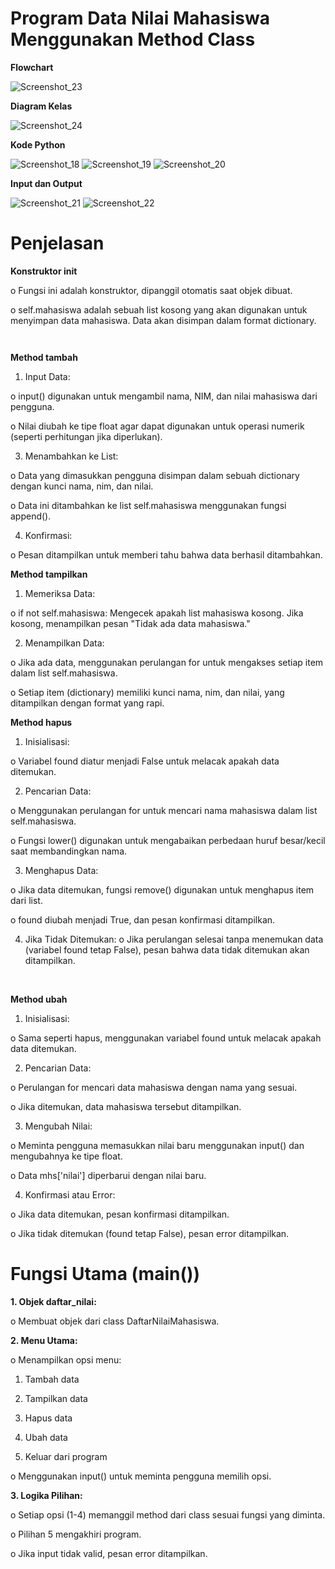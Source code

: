 # Program Data Nilai Mahasiswa Menggunakan Method Class
**Flowchart**

![Screenshot_23](https://github.com/user-attachments/assets/373fca6d-30f5-456a-bb9e-3efcaa8aae22)

**Diagram Kelas**

![Screenshot_24](https://github.com/user-attachments/assets/a3ccc43d-4ecd-47b0-8ea6-ecedb3cc0950)

**Kode Python**

![Screenshot_18](https://github.com/user-attachments/assets/3fe858fb-f17f-47ba-a6ce-a6d6ef28f626)
![Screenshot_19](https://github.com/user-attachments/assets/20456f24-d932-44ff-bf88-f6e031f71b93)
![Screenshot_20](https://github.com/user-attachments/assets/dd4ce545-e3ab-44e3-9d49-b14047c02e42)

**Input dan Output**

![Screenshot_21](https://github.com/user-attachments/assets/fbd714c9-380b-49a9-b781-9eab38662725)
![Screenshot_22](https://github.com/user-attachments/assets/3510eeba-f1c4-491e-bde5-f6f952ac9348)

# Penjelasan

**Konstruktor __init__**

o	Fungsi ini adalah konstruktor, dipanggil otomatis saat objek dibuat.

o	self.mahasiswa adalah sebuah list kosong yang akan digunakan untuk menyimpan data mahasiswa. Data akan disimpan dalam format dictionary.

	 
**Method tambah**
 
1.	Input Data:

o	input() digunakan untuk mengambil nama, NIM, dan nilai mahasiswa dari pengguna.

o	Nilai diubah ke tipe float agar dapat digunakan untuk operasi numerik (seperti perhitungan jika diperlukan).

3.	Menambahkan ke List:

o	Data yang dimasukkan pengguna disimpan dalam sebuah dictionary dengan kunci nama, nim, dan nilai.

o	Data ini ditambahkan ke list self.mahasiswa menggunakan fungsi append().

4.	Konfirmasi:

o	Pesan ditampilkan untuk memberi tahu bahwa data berhasil ditambahkan.

**Method tampilkan**

1.  Memeriksa Data:

o	if not self.mahasiswa: Mengecek apakah list mahasiswa kosong. Jika kosong, menampilkan pesan "Tidak ada data mahasiswa."

2. Menampilkan Data:

o	Jika ada data, menggunakan perulangan for untuk mengakses setiap item dalam list self.mahasiswa.

o	Setiap item (dictionary) memiliki kunci nama, nim, dan nilai, yang ditampilkan dengan format yang rapi.

**Method hapus** 

1.	Inisialisasi:

o	Variabel found diatur menjadi False untuk melacak apakah data ditemukan.

2.	Pencarian Data:

o	Menggunakan perulangan for untuk mencari nama mahasiswa dalam list self.mahasiswa.

o	Fungsi lower() digunakan untuk mengabaikan perbedaan huruf besar/kecil saat membandingkan nama.

3.	Menghapus Data:

o	Jika data ditemukan, fungsi remove() digunakan untuk menghapus item dari list.

o	found diubah menjadi True, dan pesan konfirmasi ditampilkan.

4.	Jika Tidak Ditemukan:
o	Jika perulangan selesai tanpa menemukan data (variabel found tetap False), pesan bahwa data tidak ditemukan akan ditampilkan.

	 

**Method ubah**

1.	Inisialisasi:

o	Sama seperti hapus, menggunakan variabel found untuk melacak apakah data ditemukan.

2.	Pencarian Data:

o	Perulangan for mencari data mahasiswa dengan nama yang sesuai.

o	Jika ditemukan, data mahasiswa tersebut ditampilkan.

3.	Mengubah Nilai:

o	Meminta pengguna memasukkan nilai baru menggunakan input() dan mengubahnya ke tipe float.

o	Data mhs['nilai'] diperbarui dengan nilai baru.

4.	Konfirmasi atau Error:

o	Jika data ditemukan, pesan konfirmasi ditampilkan.

o	Jika tidak ditemukan (found tetap False), pesan error ditampilkan.

# Fungsi Utama (main())

**1.	Objek daftar_nilai:**

o	Membuat objek dari class DaftarNilaiMahasiswa.

**2.	Menu Utama:**

o	Menampilkan opsi menu:


1.	Tambah data

2.	Tampilkan data

3.	Hapus data

4.	Ubah data

5.	Keluar dari program

o	Menggunakan input() untuk meminta pengguna memilih opsi.

**3.	Logika Pilihan:**

o	Setiap opsi (1-4) memanggil method dari class sesuai fungsi yang diminta.

o	Pilihan 5 mengakhiri program.

o	Jika input tidak valid, pesan error ditampilkan.
